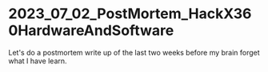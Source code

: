 # 2023_07_02_PostMortem_HackX360HardwareAndSoftware
Let's do a postmortem write up of the last two weeks before my brain forget what I have learn.
